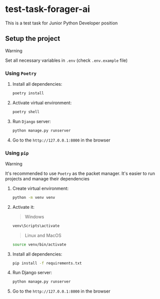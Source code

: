 # test-task-forager-ai

This is a test task for Junior Python Developer position

## Setup the project

> [!WARNING]  
> Set all necessary variables in `.env` (check `.env.example` file)

### Using `Poetry`

1. Install all dependencies:

   ```bash
   poetry install
   ```

2. Activate virtual environment:

   ```bash
   poetry shell
   ```

3. Run `Django` server:

   ```bash
   python manage.py runserver
   ```

4. Go to the `http://127.0.0.1:8000` in the browser

### Using `pip`

> [!WARNING]  
> It's recommended to use `Poetry` as the packet manager. It's easier to run projects and manage their dependencies

1. Create virtual environment:

   ```bash
   python -m venv venv
   ```

2. Activate it:

   > Windows

   ```bash
   venv\Scripts\activate
   ```

   > Linux and MacOS

   ```bash
   source venv/bin/activate
   ```

3. Install all dependencies:

   ```bash
   pip install -f requirements.txt
   ```

4. Run Django server:

   ```bash
   python manage.py runserver
   ```

5. Go to the `http://127.0.0.1:8000` in the browser
